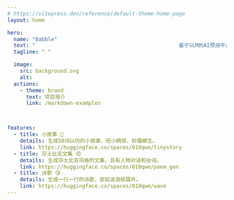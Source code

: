 ```yaml
---
# https://vitepress.dev/reference/default-theme-home-page
layout: home

hero:
  name: "Babble"
  text: "                                              基于SLM的AI预测平台"
  tagline: " "

  image: 
    src: background.svg
    alt:
  actions:
    - theme: brand
      text: 项目简介
      link: /markdown-examples



features:
  - title: 小故事 🥰
    details: 生成50词以内的小故事，短小精悍，妙趣横生。
    link: https://huggingface.co/spaces/010qwe/tinystory
  - title: 莎士比亚文集 😍
    details: 生成莎士比亚风格的文集，具有人物对话和台词。
    link: https://huggingface.co/spaces/010qwe/poem_gen
  - title: 诗歌 😘
    details: 生成一行一行的诗歌，犹如波浪般展开。
    link: https://huggingface.co/spaces/010qwe/wave
---
```


